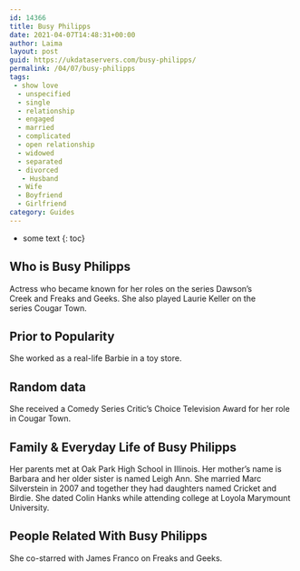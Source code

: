 ```yaml
---
id: 14366
title: Busy Philipps
date: 2021-04-07T14:48:31+00:00
author: Laima
layout: post
guid: https://ukdataservers.com/busy-philipps/
permalink: /04/07/busy-philipps
tags:
 - show love
  - unspecified
  - single
  - relationship
  - engaged
  - married
  - complicated
  - open relationship
  - widowed
  - separated
  - divorced
   - Husband
  - Wife
  - Boyfriend
  - Girlfriend
category: Guides
---
```


* some text
{: toc}


## Who is Busy Philipps
                  
                  
                  
Actress who became known for her roles on the series Dawson&#8217;s Creek and Freaks and Geeks. She also played Laurie Keller on the series Cougar Town.
                  
              
            
              
            
                
                
                
## Prior to Popularity
                  
                  
                  
She worked as a real-life Barbie in a toy store. 
                  
              
            
              
            
                
                
                
## Random data
                  
                  
                  
She received a Comedy Series Critic&#8217;s Choice Television Award for her role in Cougar Town. 
                  
              
            
              
            
                
                
                
## Family & Everyday Life of Busy Philipps
                  
                  
                  
Her parents met at Oak Park High School in Illinois. Her mother&#8217;s name is Barbara and her older sister is named Leigh Ann. She married Marc Silverstein in 2007 and together they had daughters named Cricket and Birdie. She dated Colin Hanks while attending college at Loyola Marymount University. 
                  
              
            
              
            
                
                
                
## People Related With Busy Philipps
                  
                  
                  
She co-starred with James Franco on Freaks and Geeks. 
                  
              
            
              
            
                
              
            
              
              
            
            
              
            
          
          
          